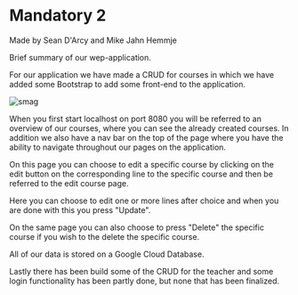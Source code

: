# Mandatory 2
Made by Sean D'Arcy and Mike Jahn Hemmje

Brief summary of our wep-application.

For our application we have made a CRUD for courses in which we have added some Bootstrap to add some front-end to the application.

![smag](https://imgur.com/V04uZvi)

When you first start localhost on port 8080 you will be referred to an overview of our courses, where you can see the already created
courses. In addition we also have a nav bar on the top of the page where you have the ability to navigate throughout our pages on the
application.

On this page you can choose to edit a specific course by clicking on the edit button on the corresponding line to the specific course
and then be referred to the edit course page.

Here you can choose to edit one or more lines after choice and when you are done with this you press "Update".

On the same page you can also choose to press "Delete" the specific course if you wish to the delete the specific course.

All of our data is stored on a Google Cloud Database.

Lastly there has been build some of the CRUD for the teacher and some login functionality has been partly done, but none that has been
finalized.
